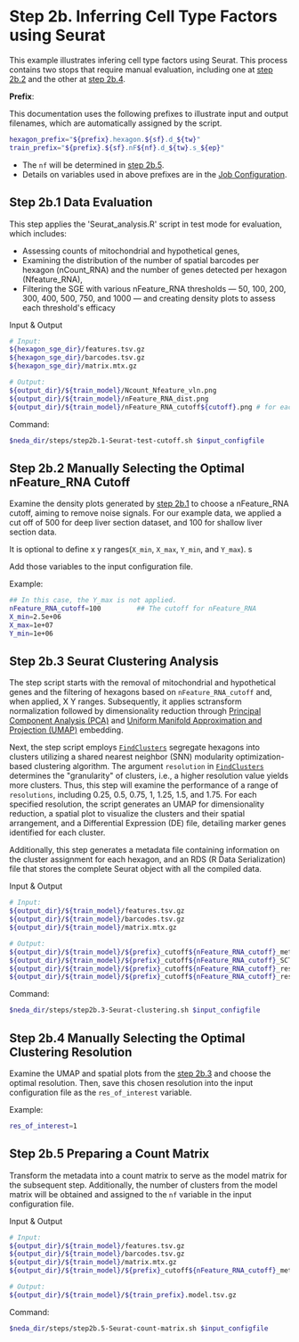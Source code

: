 # Step 2b. Inferring Cell Type Factors using Seurat

This example illustrates infering cell type factors using Seurat. This process contains two stops that require manual evaluation, including one at [step 2b.2](#step-2b2-manually-select-the-cutoffs) and the other at [step 2b.4](#step-2b4-manually-select-the-resolution-for-clustering). 

**Prefix**:

This documentation uses the following prefixes to illustrate input and output filenames, which are automatically assigned by the script. 

```bash
hexagon_prefix="${prefix}.hexagon.${sf}.d_${tw}"
train_prefix="${prefix}.${sf}.nF${nf}.d_${tw}.s_${ep}"    
```

* The `nf` will be determined in [step 2b.5](#step-2b5-prepare-a-count-matrix-with-the-selected-resolution).
* Details on variables used in above prefixes are in the [Job Configuration](../../prep_input/job_config.md).

## Step 2b.1 Data Evaluation
This step applies the 'Seurat_analysis.R' script in test mode for evaluation, which includes:

* Assessing counts of mitochondrial and hypothetical genes,
* Examining the distribution of the number of spatial barcodes per hexagon (nCount_RNA) and the number of genes detected per hexagon (Nfeature_RNA),
* Filtering the SGE with various nFeature_RNA thresholds — 50, 100, 200, 300, 400, 500, 750, and 1000 — and creating density plots to assess each threshold's efficacy

Input & Output
```bash
# Input:
${hexagon_sge_dir}/features.tsv.gz
${hexagon_sge_dir}/barcodes.tsv.gz
${hexagon_sge_dir}/matrix.mtx.gz

# Output: 
${output_dir}/${train_model}/Ncount_Nfeature_vln.png
${output_dir}/${train_model}/nFeature_RNA_dist.png
${output_dir}/${train_model}/nFeature_RNA_cutoff${cutoff}.png # for each cut off, including 50, 100, 200, 300, 400, 500, 750, and 1000
```

Command:
```bash
$neda_dir/steps/step2b.1-Seurat-test-cutoff.sh $input_configfile
```

## Step 2b.2 Manually Selecting the Optimal nFeature_RNA Cutoff
Examine the density plots generated by [step 2b.1](#step-2b1-create-hexagonal-spatial-gene-expression-sge-matrix-and-test-different-cutoffs-for-nfeature_rna) to choose a nFeature_RNA cutoff, aiming to remove noise signals. For our example data, we applied a cut off of 500 for deep liver section dataset, and 100 for shallow liver section data. 

It is optional to define x y ranges(`X_min`, `X_max`, `Y_min`, and `Y_max`). s

Add those variables to the input configuration file.

Example:
```bash
## In this case, the Y_max is not applied. 
nFeature_RNA_cutoff=100         ## The cutoff for nFeature_RNA    
X_min=2.5e+06
X_max=1e+07
Y_min=1e+06
```

## Step 2b.3 Seurat Clustering Analysis
The step script starts with the removal of mitochondrial and hypothetical genes and the filtering of hexagons based on `nFeature_RNA_cutoff` and, when applied, X Y ranges. Subsequently, it applies sctransform normalization followed by dimensionality reduction through [Principal Component Analysis (PCA)](https://satijalab.org/seurat/reference/runpca) and [Uniform Manifold Approximation and Projection (UMAP)](https://satijalab.org/seurat/reference/runumap) embedding.

Next, the step script employs [`FindClusters`](https://satijalab.org/seurat/reference/findclusters) segregate hexagons into clusters utilizing a shared nearest neighbor (SNN) modularity optimization-based clustering algorithm. The argument `resolution` in [`FindClusters`](https://satijalab.org/seurat/reference/findclusters) determines the "granularity" of clusters, i.e., a higher resolution value yields more clusters. Thus, this step will examine the performance of a range of `resolutions`, including 0.25, 0.5, 0.75, 1, 1.25, 1.5, and 1.75. For each specified resolution, the script generates an UMAP for dimensionality reduction, a spatial plot to visualize the clusters and their spatial arrangement, and a Differential Expression (DE) file, detailing marker genes identified for each cluster.

Additionally, this step generates a metadata file containing information on the cluster assignment for each hexagon, and an RDS (R Data Serialization) file that stores the complete Seurat object with all the compiled data.

Input & Output
```bash
# Input: 
${output_dir}/${train_model}/features.tsv.gz
${output_dir}/${train_model}/barcodes.tsv.gz
${output_dir}/${train_model}/matrix.mtx.gz

# Output: 
${output_dir}/${train_model}/${prefix}_cutoff${nFeature_RNA_cutoff}_metadata.csv                # a metadata file
${output_dir}/${train_model}/${prefix}_cutoff${nFeature_RNA_cutoff}_SCT.RDS                     # an RDS file
${output_dir}/${train_model}/${prefix}_cutoff${nFeature_RNA_cutoff}_res${res}_DE.csv            # for each resolution (`$res`) including 0.25, 0.5, 0.75, 1, 1.25, 1.5, and 1.75
${output_dir}/${train_model}/${prefix}_cutoff${nFeature_RNA_cutoff}_res${res}_DimSpatial.png    # for each resolution (`$res`) including 0.25, 0.5, 0.75, 1, 1.25, 1.5, and 1.75
```

Command:
```bash
$neda_dir/steps/step2b.3-Seurat-clustering.sh $input_configfile
```

## Step 2b.4 Manually Selecting the Optimal Clustering Resolution
Examine the UMAP and spatial plots from the [step 2b.3](#step-2b3-seurat-clustering-analysis) and choose the optimal resolution. Then, save this chosen resolution into the input configuration file as the `res_of_interest` variable. 

Example:
```bash
res_of_interest=1
```

## Step 2b.5 Preparing a Count Matrix
Transform the metadata into a count matrix to serve as the model matrix for the subsequent step. Additionally, the number of clusters from the model matrix will be obtained and assigned to the `nf` variable in the input configuration file.

Input & Output
```bash
# Input:
${output_dir}/${train_model}/features.tsv.gz
${output_dir}/${train_model}/barcodes.tsv.gz
${output_dir}/${train_model}/matrix.mtx.gz
${output_dir}/${train_model}/${prefix}_cutoff${nFeature_RNA_cutoff}_metadata.csv

# Output: 
${output_dir}/${train_model}/${train_prefix}.model.tsv.gz
```

Command:
```bash
$neda_dir/steps/step2b.5-Seurat-count-matrix.sh $input_configfile
```
